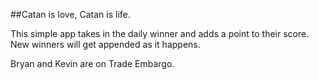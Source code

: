 ##Catan is love, Catan is life.

This simple app takes in the daily winner and adds a point to their score. New winners will get appended as it happens.


Bryan and Kevin are on Trade Embargo. 
